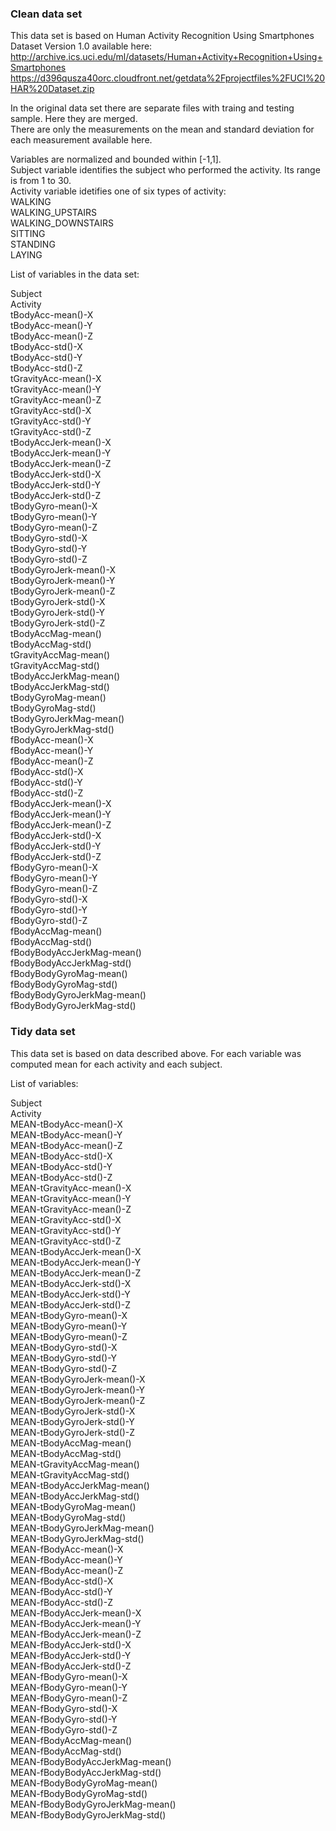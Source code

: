 ### Clean data set

This data set is based on Human Activity Recognition Using Smartphones Dataset Version 1.0 available here:  
http://archive.ics.uci.edu/ml/datasets/Human+Activity+Recognition+Using+Smartphones
https://d396qusza40orc.cloudfront.net/getdata%2Fprojectfiles%2FUCI%20HAR%20Dataset.zip 

In the original data set there are separate files with traing and testing sample. Here they are merged.  
There are only the measurements on the mean and standard deviation for each measurement available here.  

Variables are normalized and bounded within [-1,1].  
Subject variable identifies the subject who performed the activity. Its range is from 1 to 30.  
Activity variable idetifies one of six types of activity:  
WALKING  
WALKING_UPSTAIRS  
WALKING_DOWNSTAIRS  
SITTING  
STANDING  
LAYING  

List of variables in the data set:  

Subject  
Activity  
tBodyAcc-mean()-X  
tBodyAcc-mean()-Y  
tBodyAcc-mean()-Z  
tBodyAcc-std()-X  
tBodyAcc-std()-Y  
tBodyAcc-std()-Z  
tGravityAcc-mean()-X  
tGravityAcc-mean()-Y  
tGravityAcc-mean()-Z  
tGravityAcc-std()-X  
tGravityAcc-std()-Y  
tGravityAcc-std()-Z  
tBodyAccJerk-mean()-X  
tBodyAccJerk-mean()-Y  
tBodyAccJerk-mean()-Z  
tBodyAccJerk-std()-X  
tBodyAccJerk-std()-Y  
tBodyAccJerk-std()-Z  
tBodyGyro-mean()-X  
tBodyGyro-mean()-Y  
tBodyGyro-mean()-Z  
tBodyGyro-std()-X  
tBodyGyro-std()-Y  
tBodyGyro-std()-Z  
tBodyGyroJerk-mean()-X  
tBodyGyroJerk-mean()-Y  
tBodyGyroJerk-mean()-Z  
tBodyGyroJerk-std()-X  
tBodyGyroJerk-std()-Y  
tBodyGyroJerk-std()-Z  
tBodyAccMag-mean()  
tBodyAccMag-std()  
tGravityAccMag-mean()  
tGravityAccMag-std()  
tBodyAccJerkMag-mean()  
tBodyAccJerkMag-std()  
tBodyGyroMag-mean()  
tBodyGyroMag-std()  
tBodyGyroJerkMag-mean()  
tBodyGyroJerkMag-std()  
fBodyAcc-mean()-X  
fBodyAcc-mean()-Y  
fBodyAcc-mean()-Z  
fBodyAcc-std()-X  
fBodyAcc-std()-Y  
fBodyAcc-std()-Z  
fBodyAccJerk-mean()-X  
fBodyAccJerk-mean()-Y  
fBodyAccJerk-mean()-Z  
fBodyAccJerk-std()-X  
fBodyAccJerk-std()-Y  
fBodyAccJerk-std()-Z  
fBodyGyro-mean()-X  
fBodyGyro-mean()-Y  
fBodyGyro-mean()-Z  
fBodyGyro-std()-X  
fBodyGyro-std()-Y  
fBodyGyro-std()-Z  
fBodyAccMag-mean()  
fBodyAccMag-std()  
fBodyBodyAccJerkMag-mean()  
fBodyBodyAccJerkMag-std()  
fBodyBodyGyroMag-mean()  
fBodyBodyGyroMag-std()  
fBodyBodyGyroJerkMag-mean()  
fBodyBodyGyroJerkMag-std()  


### Tidy data set

This data set is based on data described above. For each variable was computed mean for each activity and each subject.  

List of variables:  

Subject  
Activity  
MEAN-tBodyAcc-mean()-X  
MEAN-tBodyAcc-mean()-Y  
MEAN-tBodyAcc-mean()-Z  
MEAN-tBodyAcc-std()-X  
MEAN-tBodyAcc-std()-Y  
MEAN-tBodyAcc-std()-Z  
MEAN-tGravityAcc-mean()-X  
MEAN-tGravityAcc-mean()-Y  
MEAN-tGravityAcc-mean()-Z  
MEAN-tGravityAcc-std()-X  
MEAN-tGravityAcc-std()-Y  
MEAN-tGravityAcc-std()-Z  
MEAN-tBodyAccJerk-mean()-X  
MEAN-tBodyAccJerk-mean()-Y  
MEAN-tBodyAccJerk-mean()-Z  
MEAN-tBodyAccJerk-std()-X  
MEAN-tBodyAccJerk-std()-Y  
MEAN-tBodyAccJerk-std()-Z  
MEAN-tBodyGyro-mean()-X  
MEAN-tBodyGyro-mean()-Y  
MEAN-tBodyGyro-mean()-Z  
MEAN-tBodyGyro-std()-X  
MEAN-tBodyGyro-std()-Y  
MEAN-tBodyGyro-std()-Z  
MEAN-tBodyGyroJerk-mean()-X  
MEAN-tBodyGyroJerk-mean()-Y  
MEAN-tBodyGyroJerk-mean()-Z  
MEAN-tBodyGyroJerk-std()-X  
MEAN-tBodyGyroJerk-std()-Y  
MEAN-tBodyGyroJerk-std()-Z  
MEAN-tBodyAccMag-mean()  
MEAN-tBodyAccMag-std()  
MEAN-tGravityAccMag-mean()  
MEAN-tGravityAccMag-std()  
MEAN-tBodyAccJerkMag-mean()  
MEAN-tBodyAccJerkMag-std()  
MEAN-tBodyGyroMag-mean()  
MEAN-tBodyGyroMag-std()  
MEAN-tBodyGyroJerkMag-mean()  
MEAN-tBodyGyroJerkMag-std()  
MEAN-fBodyAcc-mean()-X  
MEAN-fBodyAcc-mean()-Y  
MEAN-fBodyAcc-mean()-Z  
MEAN-fBodyAcc-std()-X  
MEAN-fBodyAcc-std()-Y  
MEAN-fBodyAcc-std()-Z  
MEAN-fBodyAccJerk-mean()-X  
MEAN-fBodyAccJerk-mean()-Y  
MEAN-fBodyAccJerk-mean()-Z  
MEAN-fBodyAccJerk-std()-X  
MEAN-fBodyAccJerk-std()-Y  
MEAN-fBodyAccJerk-std()-Z  
MEAN-fBodyGyro-mean()-X  
MEAN-fBodyGyro-mean()-Y  
MEAN-fBodyGyro-mean()-Z  
MEAN-fBodyGyro-std()-X  
MEAN-fBodyGyro-std()-Y  
MEAN-fBodyGyro-std()-Z  
MEAN-fBodyAccMag-mean()  
MEAN-fBodyAccMag-std()  
MEAN-fBodyBodyAccJerkMag-mean()  
MEAN-fBodyBodyAccJerkMag-std()  
MEAN-fBodyBodyGyroMag-mean()  
MEAN-fBodyBodyGyroMag-std()  
MEAN-fBodyBodyGyroJerkMag-mean()  
MEAN-fBodyBodyGyroJerkMag-std()  

